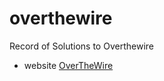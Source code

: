 # overthewire
Record of Solutions to Overthewire
- website [OverTheWire](https://overthewire.org/wargames/bandit/bandit1.html)
